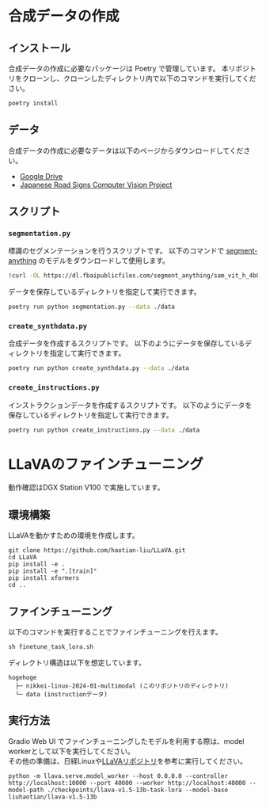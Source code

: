 # 合成データの作成

## インストール
合成データの作成に必要なパッケージは Poetry で管理しています。
本リポジトリをクローンし、クローンしたディレクトリ内で以下のコマンドを実行してください。

```sh
poetry install
```

## データ
合成データの作成に必要なデータは以下のページからダウンロードしてください。

- [Google Drive](https://drive.google.com/drive/folders/11AQ62JCuoOEP2kvfbgVvh31-ssCppiRb?usp=sharing)
- [Japanese Road Signs Computer Vision Project](https://universe.roboflow.com/ritsumeikan/japanese-road-signs)

## スクリプト

### `segmentation.py`
標識のセグメンテーションを行うスクリプトです。
以下のコマンドで [segment-anything](https://github.com/facebookresearch/segment-anything) のモデルをダウンロードして使用します。
```sh
!curl -OL https://dl.fbaipublicfiles.com/segment_anything/sam_vit_h_4b8939.pth
```

データを保存しているディレクトリを指定して実行できます。
```sh
poetry run python segmentation.py --data ./data
```

### `create_synthdata.py`  
合成データを作成するスクリプトです。
以下のようにデータを保存しているディレクトリを指定して実行できます。

```sh
poetry run python create_synthdata.py --data ./data
```

### `create_instructions.py`
インストラクションデータを作成するスクリプトです。
以下のようにデータを保存しているディレクトリを指定して実行できます。

```sh
poetry run python create_instructions.py --data ./data
```

# LLaVAのファインチューニング
動作確認はDGX Station V100 で実施しています。
## 環境構築
LLaVAを動かすための環境を作成します。
```
git clone https://github.com/haotian-liu/LLaVA.git
cd LLaVA
pip install -e .
pip install -e ".[train]"
pip install xformers
cd ..
```

## ファインチューニング
以下のコマンドを実行することでファインチューニングを行えます。
```
sh finetune_task_lora.sh
```

ディレクトリ構造は以下を想定しています。
```
hogehoge
  ├─ nikkei-linux-2024-01-multimodal (このリポジトリのディレクトリ)
  └─ data (instructionデータ)
  ```

## 実行方法
Gradio Web UI でファインチューニングしたモデルを利用する際は、model workerとして以下を実行してください。  
その他の準備は、日経Linuxや[LLaVAリポジトリ](https://github.com/haotian-liu/LLaVA)を参考に実行してください。

```
python -m llava.serve.model_worker --host 0.0.0.0 --controller http://localhost:10000 --port 40000 --worker http://localhost:40000 --model-path ./checkpoints/llava-v1.5-13b-task-lora --model-base liuhaotian/llava-v1.5-13b
```

